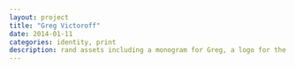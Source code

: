 ```yaml
---
layout: project
title: "Greg Victoroff"
date: 2014-01-11
categories: identity, print
description: rand assets including a monogram for Greg, a logo for the firm, and business cards based on each. For the mark concept, I chose to marry the sectional symbol (indicative of Greg's practice and encyclopedic legal knowledge of copyright) with Century Schoolbook's l    
---
```

